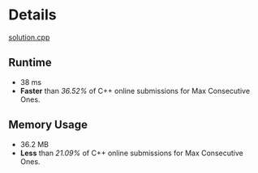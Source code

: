 # Details
[solution.cpp](https://github.com/zeyongj/LeetCode/blob/main/485.%20Max%20Consecutive%20Ones/solution.cpp)

## Runtime
- 38 ms
- **Faster** than *36.52%* of C++ online submissions for Max Consecutive Ones.

## Memory Usage
- 36.2 MB
- **Less** than *21.09%* of C++ online submissions for Max Consecutive Ones.
